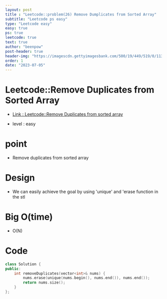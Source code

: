 ```yaml
---
layout: post
title : "Leetcode::problem(26) Remove Dumplicates from Sorted Array"
subtitle: "Leetcode ps easy"
type: "Leetcode easy"
easy: true
ps: true
leetcode: true
text: true
author: "beenpow"
post-header: true
header-img: "https://imagescdn.gettyimagesbank.com/500/19/449/519/0/1136292189.jpg"
order: 1
date: "2023-07-05"
---
```


# Leetcode::Remove Duplicates from Sorted Array
- [Link : Leetcode::Remove Duplicates from sorted array](https://leetcode.com/problems/remove-duplicates-from-sorted-array/description/?envType=study-plan-v2&envId=apple-spring-23-high-frequency)

- level : easy

# point
- Remove duplicates from sorted array

# Design
- We can easily achieve the goal by using 'unique' and 'erase function in the stl

# Big O(time)
- O(N)

# Code

```cpp
class Solution {
public:
    int removeDuplicates(vector<int>& nums) {
        nums.erase(unique(nums.begin(), nums.end()), nums.end());
        return nums.size();
    }
};
```
